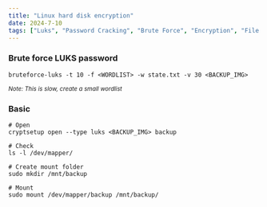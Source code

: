 ```yaml
---
title: "Linux hard disk encryption"
date: 2024-7-10
tags: ["Luks", "Password Cracking", "Brute Force", "Encryption", "File Encryption", "Linux Hard Disk Encryption", "Mount File System"]
---
```


### Brute force LUKS password

```console
bruteforce-luks -t 10 -f <WORDLIST> -w state.txt -v 30 <BACKUP_IMG>
```

<small>*Note: This is slow, create a small wordlist*</small>

### Basic

```console
# Open
cryptsetup open --type luks <BACKUP_IMG> backup
```

```console
# Check
ls -l /dev/mapper/
```

```console
# Create mount folder
sudo mkdir /mnt/backup
```

```console
# Mount
sudo mount /dev/mapper/backup /mnt/backup/
```
